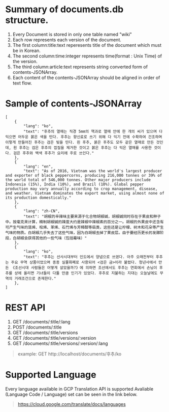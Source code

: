 # Summary of documents.db structure.
1. Every Document is stored in only one table named "wiki"
2. Each row represents each version of the document.
3. The first column:title:text reperesents title of the document which must be in Korean.
4. The second column:time:integer represents time(format : Unix Time) of the version.
5. The third column:article:text represents string converted form of contents-JSONArray.
6. Each content of the contents-JSONArray should be aligned in order of text flow.

# Sample of contents-JSONArray
    [    
        {
            "lang": "ko",
            "text": "후추의 열매는 직경 5mm의 핵과로 열매 안에 한 개의 씨가 있으며 다 익으면 어두운 붉은 색을 띤다. 후추는 향신료로 쓰기 위해 다 익기 전에 수확하여 건조하며 이렇게 만들어진 후추는 검은 빛을 띤다. 흰 후추, 붉은 후추도 모두 같은 열매로 만든 것인데, 흰 후추는 검은 후추의 껍질을 제거한 것이고 붉은 후추는 다 익은 열매를 사용한 것이다. 검은 후추와 백색 후추가 요리에 주로 쓰인다."
        },
        {
            "lang": "en",
            "text": "As of 2016, Vietnam was the world's largest producer and exporter of black peppercorns, producing 216,000 tonnes or 39% of the world total of 546,000 tonnes. Other major producers include Indonesia (15%), India (10%), and Brazil (10%). Global pepper production may vary annually according to crop management, disease, and weather. Vietnam dominates the export market, using almost none of its production domestically."
        },
        {
            "lang": "zh-CN",
            "text": "胡椒的辛辣味主要来源于化合物胡椒碱，胡椒碱同时存在于果皮和种子中。按毫克来计算，精制胡椒碱的辣度大约是辣椒中辣椒素的百分之一。胡椒的外果皮中还含有可产生气味的蒎烯、桧烯、苯烯、石竹烯与芳樟醇等萜类，这些还是让柠檬、树木和花朵等产生气味的物质。白胡椒几乎失去了这些气味，因为白胡椒去掉了果皮层。由于要经历更长的发酵阶段，白胡椒会获得其他的一些气味（包括霉味）"
        },
        {
            "lang": "ko",
            "text": "후추는 선사시대부터 인도에서 양념으로 쓰였다. 아주 오래전부터 후추는 주요 무역 상품이었으며 종종 실물화폐로 사용되어 <검은 금>이라 불렸다. 청년사에서 만든 《조선시대 사람들은 어떻게 살았을까?》에 의하면 조선에서도 후추는 연회에서 손님이 후추를 상에 올리면 기녀들이 다툴 만큼 인기가 있었다. 후추로 지불하는 지대는 오늘날에도 무역의 거래조건으로 존재한다."
        },
    ]

# REST API
1. GET /documents/:title/:lang 
2. POST /documents/:title
3. GET /documents/:title/versions
4. GET /documents/:title/versions/:version
5. GET /documents/:title/versions/:version/:lang
> example: GET http://localhost/documents/후추/ko
# Supported Language
Every language available in GCP Translation API is supported
Avaliable (Language Code / Language) set can be seen in the link below.
> https://cloud.google.com/translate/docs/languages